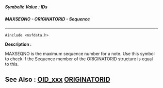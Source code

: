 ##### Symbolic Value : IDs
##### MAXSEQNO - ORIGINATORID - Sequence
---
```
#include <nsfdata.h>
```
**Description :**

MAXSEQNO is the maximum sequence number for a note.  Use this symbol to check 
if the Sequence member of the ORIGINATORID structure is equal to this. 

**See Also :**
[OID_xxx](/domino-c-api-docs/reference/Symb/OID_xxx)
[ORIGINATORID](/domino-c-api-docs/reference/Data/ORIGINATORID)
---
